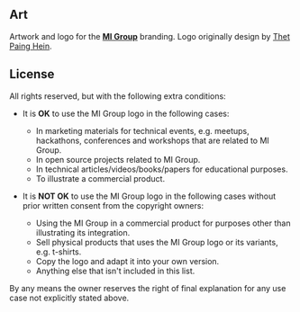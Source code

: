 ## Art
Artwork and logo for the [**MI Group**](https://github.com/misnimps) branding. Logo originally design by [Thet Paing Hein](https://www.facebook.com/paialarit).


## License
All rights reserved, but with the following extra conditions:

- It is **OK** to use the MI Group logo in the following cases:
  - In marketing materials for technical events, e.g. meetups, hackathons, conferences and workshops that are related to MI Group.
  - In open source projects related to MI Group.
  - In technical articles/videos/books/papers for educational purposes.
  - To illustrate a commercial product.

- It is **NOT OK** to use the MI Group logo in the following cases without prior written consent from the copyright owners:
  - Using the MI Group in a commercial product for purposes other than illustrating its integration.
  - Sell physical products that uses the MI Group logo or its variants, e.g. t-shirts.
  - Copy the logo and adapt it into your own version.
  - Anything else that isn't included in this list.

By any means the owner reserves the right of final explanation for any use case not explicitly stated above.